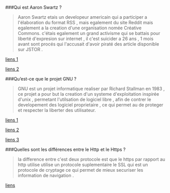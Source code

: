 ###Qui est Aaron Swartz ?
>Aaron Swartz etais un developeur americain qui a participer a l'élaboration du format RSS , mais egalement du site Reddit mais egalement  a la creation d'une organisation nomée Créative Commons. c'étais egalement un grand activisme qui se battais pour liberté d'expresion sur internet  , il c'est suicider a 26 ans , 1 mois avant sont procés qui l'accusait d'avoir piraté des article disponible sur JSTOR . 

[liens 1](http://www.rfi.fr/ameriques/20130125-mort-aaron-swartz-genie-informatique-militant-internet-libre)

[liens 2](https://fr.wikipedia.org/wiki/Aaron_Swartz)

###Qu’est-ce que le projet GNU ?

> GNU est un projet informatique realiser par Richard Stallman en 1983 , ce projet a pour but la creation d'un systeme d'exploitation inspirée d'unix , permetant l'utilsation de logiciel libre , afin de contrer le developement des logiciel proprietaire , ce qui permet au de proteger et respecter la liberter des utilisateur.

[liens 1](http://formation-debian.via.ecp.fr/linux.html)

[liens 2](https://www.gnu.org/home.fr.html)

[liens 3](https://www.gnu.org/gnu/about-gnu.html)


###Quelles sont les différences entre le Http et le Https ?

> la difference entre c'est deux protocole est que le https par rapport au http utilise utilise un protocole suplementaire le SSL qui est un protocole de cryptage ce qui permet de mieux securiser les information de navigation .

[liens](http://www.culture-informatique.net/cest-quoi-difference-http-https/)